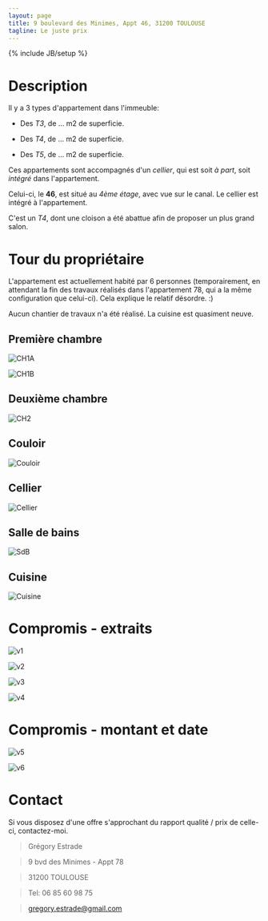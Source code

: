 ```yaml
---
layout: page
title: 9 boulevard des Minimes, Appt 46, 31200 TOULOUSE
tagline: Le juste prix
---
```

{% include JB/setup %}

# Description

Il y a 3 types d'appartement dans l'immeuble:

- Des *T3*, de ... m2 de superficie.

- Des *T4*, de ... m2 de superficie.

- Des *T5*, de ... m2 de superficie.

Ces appartements sont accompagnés d'un *cellier*, qui est soit *à part*, soit *intégré* dans l'appartement.

Celui-ci, le **46**, est situé au *4ème étage*, avec vue sur le canal. Le cellier est intégré à l'appartement.

C'est un *T4*, dont une cloison a été abattue afin de proposer un plus grand salon.

# Tour du propriétaire

L'appartement est actuellement habité par 6 personnes (temporairement, en attendant la fin des travaux réalisés dans l'appartement 78, qui a la même configuration que celui-ci). Cela explique le relatif désordre. :)

Aucun chantier de travaux n'a été réalisé. La cuisine est quasiment neuve.

## Première chambre

![CH1A](ch1a.jpg)

![CH1B](ch1b.jpg)

## Deuxième chambre

![CH2](ch2.jpg)

## Couloir

![Couloir](couloir.jpg)

## Cellier

![Cellier](cellier.jpg)

## Salle de bains

![SdB](sdb.jpg)

## Cuisine

![Cuisine](cuisine.jpg)

# Compromis - extraits

![v1](v1.jpg)

![v2](v2.jpg)

![v3](v3.jpg)

![v4](v4.jpg)

# Compromis - montant et date

![v5](v5.jpg)

![v6](v6.jpg)

# Contact

Si vous disposez d'une offre s'approchant du rapport qualité / prix de celle-ci, contactez-moi.

> Grégory Estrade

> 9 bvd des Minimes - Appt 78

> 31200 TOULOUSE

> Tel: 06 85 60 98 75

> gregory.estrade@gmail.com
